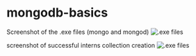 # mongodb-basics

Screenshot of the .exe files (mongo and mongod)
![.exe files](https://raw.github.com/Fatimah019/mongodb-basics/master/images/mongodbserver.png)

screenshot of successful interns collection creation
![.exe files]("internCollection.png")

